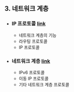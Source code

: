 ## 3. 네트워크 계층
- ### IP 프로토콜 [link](3-1.%20IP%20Protocol)
  - 네트워크 계층의 기능
  - 라우팅 프로토콜
  - IP 프로토콜

- ### 네트워크 계층 [link](3-2.%20Network%20Layer)
  - IPv6 프로토콜
  - 이동 IP 프로토콜
  - 기타 네트워크 계층 프로토콜